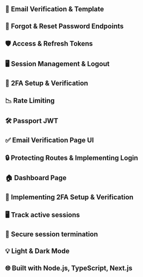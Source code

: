 ## 📧 Email Verification & Template
## 🔄 Forgot & Reset Password Endpoints
## 🛡️ Access & Refresh Tokens
## 🖥️ Session Management & Logout
## 📲 2FA Setup & Verification
## 📉 Rate Limiting
## 🛠️ Passport JWT
## ✅ Email Verification Page UI
## 🔒 Protecting Routes & Implementing Login
## 🏠 Dashboard Page
## 📲 Implementing 2FA Setup & Verification
## 🖥️ Track active sessions
## 🚪  Secure session termination
## 💡 Light & Dark Mode
## 🌐 Built with Node.js, TypeScript, Next.js